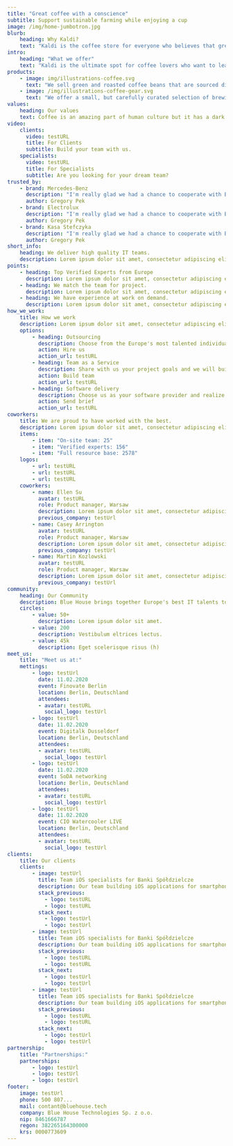 ```yaml
---
title: "Great coffee with a conscience"
subtitle: Support sustainable farming while enjoying a cup
image: /img/home-jumbotron.jpg
blurb:
    heading: Why Kaldi?
    text: "Kaldi is the coffee store for everyone who believes that great coffee shouldn't just taste good, it should do good too. We source all of our beans directly from small scale sustainable farmers and make sure part of the profits are reinvested in their communities."
intro:
    heading: "What we offer"
    text: "Kaldi is the ultimate spot for coffee lovers who want to learn about their java’s origin and support the farmers that grew it. We take coffee production, roasting and brewing seriously and we’re glad to pass that knowledge to anyone."
products:
    - image: img/illustrations-coffee.svg
      text: "We sell green and roasted coffee beans that are sourced directly from independent farmers and farm cooperatives. We’re proud to offer a variety of coffee beans grown with great care for the environment and local communities. Check our post or contact us directly for current availability."
    - image: /img/illustrations-coffee-gear.svg
      text: "We offer a small, but carefully curated selection of brewing gear and tools for every taste and experience level. No matter if you roast your own beans or just bought your first french press, you’ll find a gadget to fall in love with in our shop."
values:
    heading: Our values
    text: Coffee is an amazing part of human culture but it has a dark side too – one of colonialism and mindless abuse of natural resources and human lives. We want to turn this around and return the coffee trade to the drink’s exhilarating, empowering and unifying nature.
video:
    clients:
      video: testURL
      title: For Clients
      subtitle: Build your team with us.
    specialists:
      video: testURL
      title: For Specialists
      subtitle: Are you looking for your dream team?
trusted_by:
    - brand: Mercedes-Benz
      description: "I'm really glad we had a chance to cooperate with BHT. All projects were delivered always before the deadline with better quality I expected."
      author: Gregory Pek
    - brand: Electrolux
      description: "I'm really glad we had a chance to cooperate with BHT. All projects were delivered always before the deadline with better quality I expected."
      author: Gregory Pek
    - brand: Kasa Stefczyka
      description: "I'm really glad we had a chance to cooperate with BHT. All projects were delivered always before the deadline with better quality I expected."
      author: Gregory Pek
short_info:
    heading: We deliver high quality IT teams.
    description: Lorem ipsum dolor sit amet, consectetur adipiscing elit. Nulla rutrum mi ipsum, nec lobortis lectus accumsan in. Morbi in dignissim sapien. Proin faucibus cursus augue in pellentesque. Maecenas dapibus et mauris non pharetra. In tincidunt justo quis tincidunt elementum. Mauris sed dui mauris. Maecenas in cursus ligula. Suspendisse ac quam nec ligula ullamcorper pulvinar ac sit amet mi.
points: 
    - heading: Top Verified Experts from Europe
      description: Lorem ipsum dolor sit amet, consectetur adipiscing elit. Nulla rutrum mi ipsum, nec lobortis lectus accumsan in.
    - heading: We match the team for project.
      description: Lorem ipsum dolor sit amet, consectetur adipiscing elit. Nulla rutrum mi ipsum, nec lobortis lectus accumsan in.
    - heading: We have experience at work on demand.
      description: Lorem ipsum dolor sit amet, consectetur adipiscing elit. Nulla rutrum mi ipsum, nec lobortis lectus accumsan in.
how_we_work:
    title: How we work
    description: Lorem ipsum dolor sit amet, consectetur adipiscing elit. Nulla rutrum mi ipsum, nec lobortis lectus accumsan in.
    options:
        - heading: Outsourcing
          description: Choose from the Europe's most talented individuals available in our community to join your team and share their knowledge across your organization.
          action: Hire us
          action_url: testURL
        - heading: Team as a Service
          description: Share with us your project goals and we will build a complete, tailored team of experts.
          action: Build team
          action_url: testURL
        - heading: Software delivery
          description: Choose us as your software provider and realize your technology project with us.
          action: Send brief
          action_url: testURL
coworkers:
    title: We are proud to have worked with the best.
    description: Lorem ipsum dolor sit amet, consectetur adipiscing elit. Nulla rutrum mi ipsum, nec lobortis lectus accumsan in. Morbi in dignissim sapien. Proin faucibus cursus augue in pellentesque. Maecenas dapibus et mauris non pharetra. In tincidunt justo quis tincidunt elementum. Mauris sed dui mauris. Maecenas in cursus ligula. Suspendisse ac quam nec ligula ullamcorper pulvinar ac sit amet mi.
    items: 
        - item: "On-site team: 25"
        - item: "Verified experts: 156"
        - item: "Full resource base: 2578"
    logos: 
        - url: testURL
        - url: testURL
        - url: testURL
    coworkers:
        - name: Ellen Su
          avatar: testURL
          role: Product manager, Warsaw
          description: Lorem ipsum dolor sit amet, consectetur adipiscing elit. Nulla rutrum mi ipsum, nec lobortis lectus accumsan in.
          previous_company: testUrl
        - name: Casey Arrington
          avatar: testURL
          role: Product manager, Warsaw
          description: Lorem ipsum dolor sit amet, consectetur adipiscing elit. Nulla rutrum mi ipsum, nec lobortis lectus accumsan in.
          previous_company: testUrl
        - name: Martin Kozlowski
          avatar: testURL
          role: Product manager, Warsaw
          description: Lorem ipsum dolor sit amet, consectetur adipiscing elit. Nulla rutrum mi ipsum, nec lobortis lectus accumsan in.
          previous_company: testUrl
community:
    heading: Our Community
    description: Blue House brings together Europe's best IT talents to create meaningful communities revolving around technologoy. We belive we can bring real value through our Communities - both to our Clients and to our Experts.
    circles:
        - value: 50+
          description: Lorem ipsum dolor sit amet.
        - value: 200
          description: Vestibulum eltrices lectus.
        - value: 45k
          description: Eget scelerisque risus (h)
meet_us:
    title: "Meet us at:"
    mettings:
        - logo: testUrl
          date: 11.02.2020
          event: Finovate Berlin
          location: Berlin, Deutschland
          attendees:
          - avatar: testURL
            social_logo: testUrl
        - logo: testUrl
          date: 11.02.2020
          event: Digitalk Dusseldorf
          location: Berlin, Deutschland
          attendees:
          - avatar: testURL
            social_logo: testUrl
        - logo: testUrl
          date: 11.02.2020
          event: SoDA networking
          location: Berlin, Deutschland
          attendees:
          - avatar: testURL
            social_logo: testUrl
        - logo: testUrl
          date: 11.02.2020
          event: CIO Watercooler LIVE
          location: Berlin, Deutschland
          attendees:
          - avatar: testURL
            social_logo: testUrl
clients:
    title: Our clients
    clients:
        - image: testUrl
          title: Team iOS specialists for Banki Spółdzielcze
          description: Our team building iOS applications for smartphones and iPad.
          stack_previous:
            - logo: testURL
            - logo: testURL
          stack_next:
            - logo: testUrl
            - logo: testUrl
        - image: testUrl
          title: Team iOS specialists for Banki Spółdzielcze
          description: Our team building iOS applications for smartphones and iPad.
          stack_previous:
            - logo: testURL
            - logo: testURL
          stack_next:
            - logo: testUrl
            - logo: testUrl
        - image: testUrl
          title: Team iOS specialists for Banki Spółdzielcze
          description: Our team building iOS applications for smartphones and iPad.
          stack_previous:
            - logo: testURL
            - logo: testURL
          stack_next:
            - logo: testUrl
            - logo: testUrl
partnership:
    title: "Partnerships:"
    partnerships:
        - logo: testUrl
        - logo: testUrl
        - logo: testUrl
footer:
    image: testUrl
    phone: 500 807...
    mail: contant@bluehouse.tech
    company: Blue House Technologies Sp. z o.o.
    nip: 8461666787
    regon: 382265164300000
    krs: 0000773609
---
```


